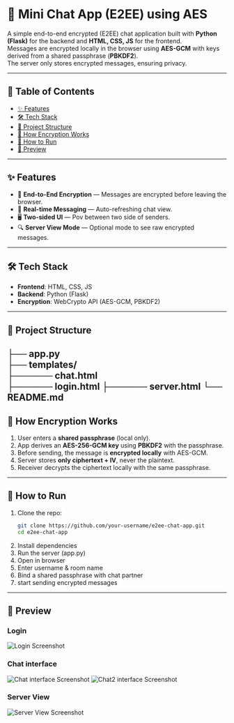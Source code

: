 # 🔐 Mini Chat App (E2EE) using AES

A simple end-to-end encrypted (E2EE) chat application built with **Python (Flask)** for the backend and **HTML, CSS, JS** for the frontend.  
Messages are encrypted locally in the browser using **AES-GCM** with keys derived from a shared passphrase (**PBKDF2**).  
The server only stores encrypted messages, ensuring privacy.

---

## 📑 Table of Contents
- [✨ Features](#-features)  
- [🛠️ Tech Stack](#️-tech-stack)  
- [📂 Project Structure](#-project-structure)  
- [🔐 How Encryption Works](#-how-encryption-works)  
- [🚀 How to Run](#-how-to-run)  
- [📸 Preview](#-preview)  

---

## ✨ Features
- 🔑 **End-to-End Encryption** — Messages are encrypted before leaving the browser.  
- 💬 **Real-time Messaging** — Auto-refreshing chat view.  
- 🖥 **Two-sided UI** — Pov between two side of senders.  
- 🔍 **Server View Mode** — Optional mode to see raw encrypted messages.

---

## 🛠 Tech Stack
- **Frontend**: HTML, CSS, JS
- **Backend**: Python (Flask)
- **Encryption**: WebCrypto API (AES-GCM, PBKDF2)

---

## 📂 Project Structure
├── app.py         
├── templates/           
├────── chat.html   
├────── login.html
├────── server.html
└── README.md       
---

## 🔐 How Encryption Works
1. User enters a **shared passphrase** (local only).  
2. App derives an **AES-256-GCM key** using **PBKDF2** with the passphrase.  
3. Before sending, the message is **encrypted locally** with AES-GCM.  
4. Server stores **only ciphertext + IV**, never the plaintext.  
5. Receiver decrypts the ciphertext locally with the same passphrase.  

---

## 🚀 How to Run
1. Clone the repo:  
   ```bash
   git clone https://github.com/your-username/e2ee-chat-app.git
   cd e2ee-chat-app
2. Install dependencies
3. Run the server (app.py)
4. Open in browser
5. Enter username & room name
6. Bind a shared passphrase with chat partner
7. start sending encrypted messages

---
## 📸 Preview
### Login
![Login Screenshot](screenshots/login.png)

### Chat interface
![Chat interface Screenshot](screenshots/user1.png)
![Chat2 interface Screenshot](screenshots/user2.png)

### Server View
![Server View Screenshot](screenshots/server.png)


